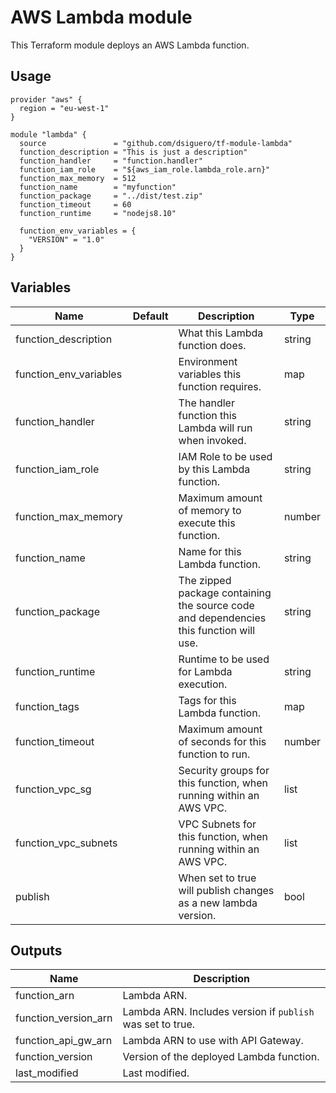 # AWS Lambda module

This Terraform module deploys an AWS Lambda function.


## Usage
```hcl
provider "aws" {
  region = "eu-west-1"
}

module "lambda" {
  source               = "github.com/dsiguero/tf-module-lambda"
  function_description = "This is just a description"
  function_handler     = "function.handler"
  function_iam_role    = "${aws_iam_role.lambda_role.arn}"
  function_max_memory  = 512
  function_name        = "myfunction"
  function_package     = "../dist/test.zip"
  function_timeout     = 60
  function_runtime     = "nodejs8.10"

  function_env_variables = {
    "VERSION" = "1.0"
  }
}
```


## Variables

| Name                  | Default | Description                                                                            | Type   |
|-----------------------|---------|----------------------------------------------------------------------------------------|--------|
|function_description   |         | What this Lambda function does.                                                        | string |
|function_env_variables |         | Environment variables this function requires.                                          | map    |
|function_handler       |         | The handler function this Lambda will run when invoked.                                | string |
|function_iam_role      |         | IAM Role to be used by this Lambda function.                                           | string |
|function_max_memory    |         | Maximum amount of memory to execute this function.                                     | number |
|function_name          |         | Name for this Lambda function.                                                         | string |
|function_package       |         | The zipped package containing the source code and dependencies this function will use. | string |
|function_runtime       |         | Runtime to be used for Lambda execution.                                               | string |
|function_tags          |         | Tags for this Lambda function.                                                         | map    |
|function_timeout       |         | Maximum amount of seconds for this function to run.                                    | number |
|function_vpc_sg        |         | Security groups for this function, when running within an AWS VPC.                     | list   |
|function_vpc_subnets   |         | VPC Subnets for this function, when running within an AWS VPC.                         | list   |
|publish                |         | When set to true will publish changes as a new lambda version.                         | bool   |

## Outputs

| Name                | Description                                               |
|---------------------|-----------------------------------------------------------|
|function_arn         | Lambda ARN.                                               |
|function_version_arn | Lambda ARN. Includes version if `publish` was set to true.|
|function_api_gw_arn  | Lambda ARN to use with API Gateway.                       |
|function_version     | Version of the deployed Lambda function.                  |
|last_modified        | Last modified.                                            |

